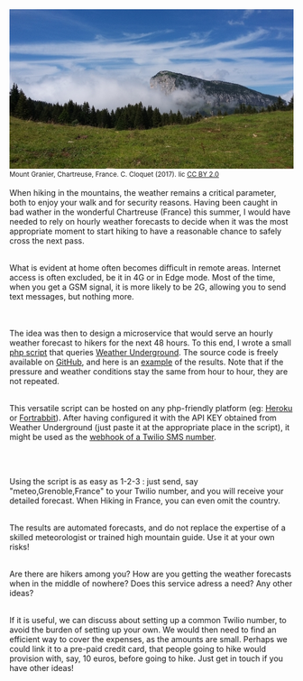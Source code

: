 <img src='../images/2017_chartreuse.jpg'>
<div style="font-size:smaller">Mount Granier, Chartreuse, France. C. Cloquet (2017). lic <a href='https://creativecommons.org/licenses/by/2.0/'>CC BY 2.0</a></div><br>
<div style='font-weight:normal;text-align:left'>
When hiking in the mountains, the weather remains a critical parameter, both to enjoy your walk and for security reasons. Having been caught in bad wather in the wonderful Chartreuse (France) this summer, I would have needed to rely on hourly weather forecasts to decide when it was the most appropriate moment to start hiking to have a reasonable chance to safely cross the next pass.<br><br>

What is evident at home often becomes difficult in remote areas. Internet access is often excluded, be it in 4G or in Edge mode. Most of the time, when you get a GSM signal, it is more likely to be 2G, allowing you to send text messages, but nothing more.

<br><br>
The idea was then to design a microservice that would serve an hourly weather forecast to hikers for the next 48 hours. To this end, I wrote a small <a href='https://github.com/ccloquet/mountain'>php script</a> that queries <a href="https://www.wunderground.com/">Weather Underground</a>. The source code is freely available on <a href='https://github.com/ccloquet/mountain'>GitHub</a>, and here is an <a href='https://mountain.my-poppy.eu/weather.php?Body=meteo,grenoble,france'>example</a> of the results. Note that if the pressure and weather conditions stay the same from hour to hour, they are not repeated.<br><br>

This versatile script can be hosted on any php-friendly platform (eg: <a href='https://www.heroku.com/'>Heroku</a> or <a href='https://www.fortrabbit.com'>Fortrabbit</a>).
After having configured it with the API KEY obtained from Weather Underground (just paste it at the appropriate place in the script), it might be used as the <a href='https://www.twilio.com/blog/2016/08/receive-sms-php-twilio.html'> webhook of a Twilio SMS number</a>.

<br><br>

Using the script is as easy as 1-2-3 : just send, say "meteo,Grenoble,France" to your Twilio number, and you will receive your detailed forecast. When Hiking in France, you can even omit the country.<br><br>

The results are automated forecasts, and do not replace the expertise of a skilled meteorologist or trained high mountain guide. Use it at your own risks!<br><br>

Are there are hikers among you? How are you getting the weather forecasts when in the middle of nowhere? Does this service adress a need? Any other ideas?<br><br>

If it is useful, we can discuss about setting up a common Twilio number, to avoid the burden of setting up your own. We would then need to find an efficient way to cover the expenses, as the amounts are small.
Perhaps we could link it to a pre-paid credit card, that people going to hike would provision with, say, 10 euros, before going to hike. Just get in touch if you have other ideas!
